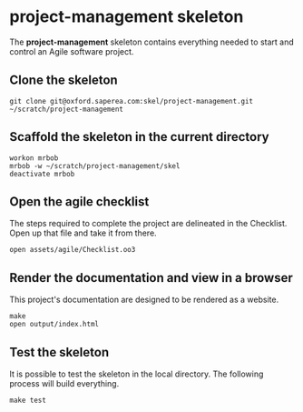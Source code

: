 # project-management skeleton

The **project-management** skeleton contains everything needed to start and control an Agile software project.

## Clone the skeleton

    git clone git@oxford.saperea.com:skel/project-management.git ~/scratch/project-management

## Scaffold the skeleton in the current directory

    workon mrbob
    mrbob -w ~/scratch/project-management/skel
    deactivate mrbob

## Open the agile checklist

The steps required to complete the project are delineated in the Checklist.  Open up that file and take it from there.

    open assets/agile/Checklist.oo3

## Render the documentation and view in a browser

This project's documentation are designed to be rendered as a website.

    make
    open output/index.html

## Test the skeleton

It is possible to test the skeleton in the local directory.  The following process will build everything.

    make test


